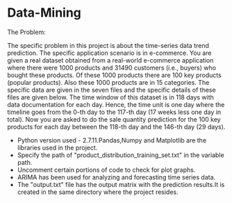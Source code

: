 # Data-Mining
The Problem:

The specific problem in this project is about the time-series data trend prediction. The specific application scenario is in e-commerce. You are given a real dataset obtained from a real-world e-commerce application where there were 1000 products and 31490 customers (i.e., buyers) who bought these products. Of these 1000 products there are 100 key products (popular products). Also these 1000 products are in 15 categories. The specific data are given in the seven files and the specific details of these files are given below. The time window of this dataset is in 118 days with data documentation for each day. Hence, the time unit is one day where the timeline goes from the 0-th day to the 117-th day (17 weeks less one day in total). Now you are asked to do the sale quantity prediction for the 100 key products for each day between the 118-th day and the 146-th day (29 days).



- Python version used - 2.7.11.Pandas,Numpy and Matplotlib are the libraries used in the project.
- Specify the path of "product_distribution_training_set.txt" in the variable path.
- Uncomment certain portions of code to check for plot graphs.
- ARIMA has been used for analyzing and forecasting time series data.
- The "output.txt" file has the output matrix with the prediction results.It is created in the 
  same directory where the project resides.
